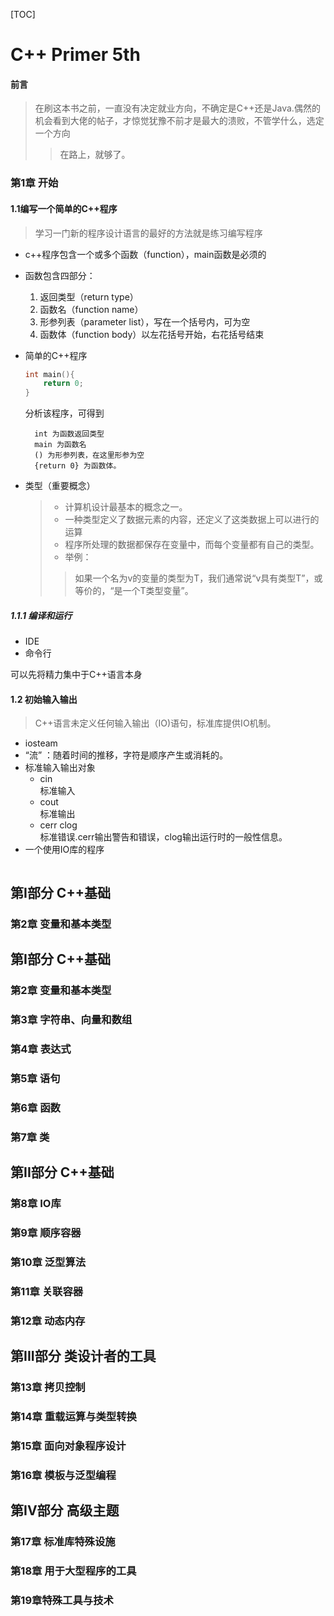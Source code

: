 [TOC]

# C++ Primer 5th
#### 前言
> 在刷这本书之前，一直没有决定就业方向，不确定是C++还是Java.偶然的机会看到大佬的帖子，才惊觉犹豫不前才是最大的溃败，不管学什么，选定一个方向
>> 在路上，就够了。 
### 第1章 开始
#### 1.1编写一个简单的C++程序
> 学习一门新的程序设计语言的最好的方法就是练习编写程序

- c++程序包含一个或多个函数（function），main函数是必须的
- 函数包含四部分：
    1. 返回类型（return type）
    2. 函数名（function name）
    3. 形参列表（parameter list），写在一个括号内，可为空
    4. 函数体（function body）以左花括号开始，右花括号结束
- 简单的C++程序
    ```C++
    int main(){
        return 0;
    }
    ```
    分析该程序，可得到 

        int 为函数返回类型  
        main 为函数名  
        () 为形参列表，在这里形参为空  
        {return 0} 为函数体。  
- 类型（重要概念）  
    > - 计算机设计最基本的概念之一。
    > - 一种类型定义了数据元素的内容，还定义了这类数据上可以进行的运算
    > - 程序所处理的数据都保存在变量中，而每个变量都有自己的类型。  
    > - 举例：
    >> 如果一个名为v的变量的类型为T，我们通常说“v具有类型T”，或等价的，“是一个T类型变量”。
##### 1.1.1 编译和运行
- IDE
- 命令行  

可以先将精力集中于C++语言本身

#### 1.2 初始输入输出

> C++语言未定义任何输入输出（IO)语句，标准库提供IO机制。
- iosteam
- “流” ：随着时间的推移，字符是顺序产生或消耗的。
- 标准输入输出对象
    - cin   
    标准输入
    - cout   
    标准输出
    - cerr clog  
    标准错误.cerr输出警告和错误，clog输出运行时的一般性信息。
- 一个使用IO库的程序
    ```C++
    
    ```


## 第I部分 C++基础
### 第2章 变量和基本类型

## 第I部分 C++基础
### 第2章 变量和基本类型

### 第3章 字符串、向量和数组

### 第4章 表达式

### 第5章 语句

### 第6章 函数

### 第7章 类


## 第II部分 C++基础
### 第8章 IO库

### 第9章 顺序容器

### 第10章 泛型算法

### 第11章 关联容器

### 第12章 动态内存

## 第III部分 类设计者的工具
### 第13章 拷贝控制

### 第14章 重载运算与类型转换

### 第15章 面向对象程序设计

### 第16章 模板与泛型编程

## 第IV部分 高级主题
### 第17章 标准库特殊设施

### 第18章 用于大型程序的工具

### 第19章特殊工具与技术

